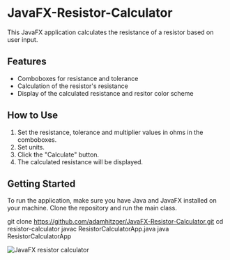 # JavaFX-Resistor-Calculator

This JavaFX application calculates the resistance of a resistor based on user input.

## Features

- Comboboxes for resistance and tolerance
- Calculation of the resistor's resistance
- Display of the calculated resistance and resitor color scheme

## How to Use

1. Set the resistance, tolerance and multiplier values in ohms in the comboboxes.
2. Set units.
3. Click the "Calculate" button.
4. The calculated resistance will be displayed.

## Getting Started

To run the application, make sure you have Java and JavaFX installed on your machine. Clone the repository and run the main class.

git clone https://github.com/adamhitzger/JavaFX-Resistor-Calculator.git
cd resistor-calculator
javac ResistorCalculatorApp.java
java ResistorCalculatorApp

![JavaFX resistor calculator](/resources/com/example/calculator/graphics/img/photo.png)
